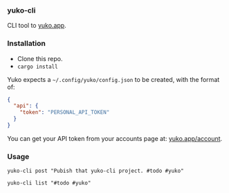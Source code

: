### yuko-cli

CLI tool to [yuko.app](https://yuko.app).

### Installation

- Clone this repo.
- `cargo install`

Yuko expects a `~/.config/yuko/config.json` to be created, with the format of:

```json
{
  "api": {
    "token": "PERSONAL_API_TOKEN"
  }
}
```

You can get your API token from your accounts page at: [yuko.app/account](https://yuko.app/account).

### Usage

`yuko-cli post "Pubish that yuko-cli project. #todo #yuko"`

`yuko-cli list "#todo #yuko"`
